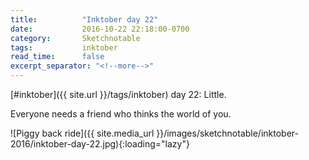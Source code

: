 ```yaml
---
title:          "Inktober day 22"
date:           2016-10-22 22:18:00-0700
category:       Sketchnotable
tags:           inktober
read_time:      false
excerpt_separator: "<!--more-->"
---
```

[#inktober]({{ site.url }}/tags/inktober) day 22: Little.

Everyone needs a friend who thinks the world of you.

![Piggy back ride]({{ site.media_url }}/images/sketchnotable/inktober-2016/inktober-day-22.jpg){:loading="lazy"}

<!--more-->